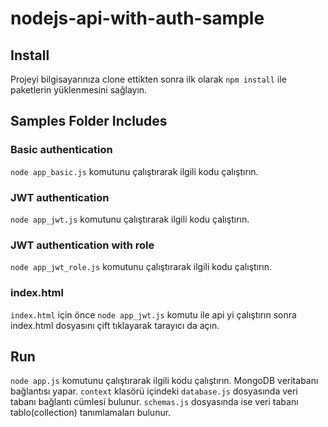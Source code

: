# nodejs-api-with-auth-sample
## Install
Projeyi bilgisayarınıza clone ettikten sonra ilk olarak `npm install` ile paketlerin yüklenmesini sağlayın.
## Samples Folder Includes
### Basic authentication
`node app_basic.js` komutunu çalıştırarak ilgili kodu çalıştırın.
### JWT authentication 
`node app_jwt.js` komutunu çalıştırarak ilgili kodu çalıştırın.
### JWT authentication with role
`node app_jwt_role.js` komutunu çalıştırarak ilgili kodu çalıştırın.
### index.html
`index.html` için önce `node app_jwt.js` komutu ile api yi çalıştırın sonra index.html dosyasını çift tıklayarak tarayıcı da açın.

## Run
`node app.js` komutunu çalıştırarak ilgili kodu çalıştırın. MongoDB veritabanı bağlantısı yapar. `context` klasörü içindeki `database.js` dosyasında veri tabanı bağlantı cümlesi bulunur. `schemas.js` dosyasında ise veri tabanı tablo(collection) tanımlamaları bulunur.